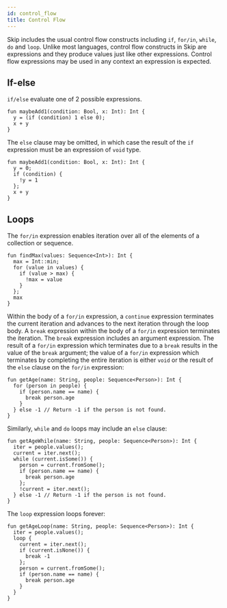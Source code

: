 ```yaml
---
id: control_flow
title: Control Flow
---
```


Skip includes the usual control flow constructs including `if`, `for/in`, `while`,
`do` and `loop`. Unlike most languages, control flow constructs in Skip are expressions
and they produce values just like other expressions. Control flow expressions may be
used in any context an expression is expected.

## If-else

`if/else` evaluate one of 2 possible expressions.

```
fun maybeAdd1(condition: Bool, x: Int): Int {
  y = (if (condition) 1 else 0);
  x + y
}
```

The `else` clause may be omitted, in which case the result of the `if` expression
must be an expression of `void` type.

```
fun maybeAdd1(condition: Bool, x: Int): Int {
  y = 0;
  if (condition) {
    !y = 1
  };
  x + y
}
```

## Loops

The `for/in` expression enables iteration over all of the elements of a collection
or sequence.

```
fun findMax(values: Sequence<Int>): Int {
  max = Int::min;
  for (value in values) {
    if (value > max) {
      !max = value
    }
  };
  max
}
```

Within the body of a `for/in` expression, a `continue` expression terminates the current
iteration and advances to the next iteration through the loop body. A `break`
expression within the body of a `for/in` expression terminates the iteration. The
`break` expression includes an argument expression. The result of a `for/in` expression
which terminates due to a `break` results in the value of the `break` argument; the
value of a `for/in` expression which terminates by completing the entire iteration
is either `void` or the result of the `else` clause on the `for/in` expression:

```
fun getAge(name: String, people: Sequence<Person>): Int {
  for (person in people) {
    if (person.name == name) {
      break person.age
    }
  } else -1 // Return -1 if the person is not found.
}
```

Similarly, `while` and `do` loops may include an `else` clause:

```
fun getAgeWhile(name: String, people: Sequence<Person>): Int {
  iter = people.values();
  current = iter.next();
  while (current.isSome()) {
    person = current.fromSome();
    if (person.name == name) {
      break person.age
    };
    !current = iter.next();
  } else -1 // Return -1 if the person is not found.
}
```

The `loop` expression loops forever:

```
fun getAgeLoop(name: String, people: Sequence<Person>): Int {
  iter = people.values();
  loop {
    current = iter.next();
    if (current.isNone()) {
      break -1
    };
    person = current.fromSome();
    if (person.name == name) {
      break person.age
    }
  }
}
```
